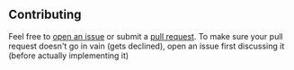 ## Contributing

Feel free to [open an issue](https://github.com/extremecodetv/SocksSharp/issues) or submit a [pull request](https://github.com/extremecodetv/SocksSharp/pulls). To make sure your pull request doesn't go in vain (gets declined), open an issue first discussing it (before actually implementing it)
